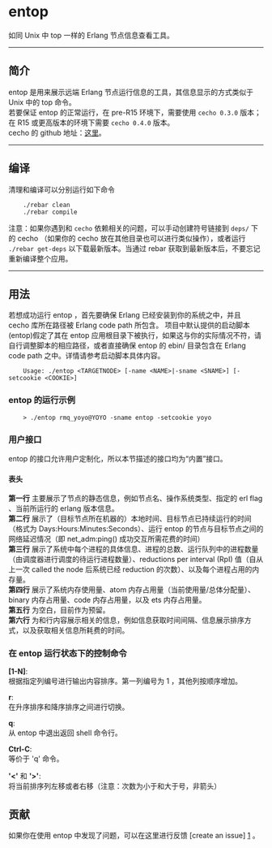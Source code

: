 
# entop


如同 Unix 中 top 一样的 Erlang 节点信息查看工具。


----------


## 简介

entop 是用来展示远端 Erlang 节点运行信息的工具，其信息显示的方式类似于 Unix 中的 top 命令。   
若要保证 entop 的正常运行，在 pre-R15 环境下，需要使用 `cecho 0.3.0` 版本；在 R15 或更高版本的环境下需要 `cecho 0.4.0` 版本。    
cecho 的 github 地址：[这里](http://www.github.com/mazenharake/cecho)。


----------


## 编译
清理和编译可以分别运行如下命令

```
    ./rebar clean
    ./rebar compile
```

注意：如果你遇到和 `cecho` 依赖相关的问题，可以手动创建符号链接到 `deps/` 下的 cecho （如果你的 cecho 放在其他目录也可以进行类似操作），或者运行 `./rebar get-deps` 以下载最新版本。当通过 rebar 获取到最新版本后，不要忘记重新编译整个应用。


----------


## 用法

若想成功运行 entop ，首先要确保 Erlang 已经安装到你的系统之中，并且 cecho 库所在路径被 Erlang code path 所包含。
项目中默认提供的启动脚本(entop)假定了其在 entop 应用根目录下被执行，如果这与你的实际情况不符，请自行调整脚本的相应路径，或者直接确保 entop 的 ebin/ 目录包含在 Erlang code path 之中。详情请参考启动脚本具体内容。

```
    Usage: ./entop <TARGETNODE> [-name <NAME>|-sname <SNAME>] [-setcookie <COOKIE>]
```

### entop 的运行示例

```
    > ./entop rmq_yoyo@YOYO -sname entop -setcookie yoyo
```

### 用户接口

entop 的接口允许用户定制化，所以本节描述的接口均为“内置”接口。

#### 表头

**第一行** 主要展示了节点的静态信息，例如节点名、操作系统类型、指定的 erl flag 、当前所运行的 erlang 版本信息。  
**第二行** 展示了（目标节点所在机器的）本地时间、目标节点已持续运行的时间（格式为 Days:Hours:Minutes:Seconds）、运行 entop 的节点与目标节点之间的网络延迟情况（即 net_adm:ping() 成功交互所需花费的时间）  
**第三行** 展示了系统中每个进程的具体信息、进程的总数、运行队列中的进程数量（由调度器进行调度的待运行进程数量）、reductions per interval (RpI) 值（自从上一次 called the node 后系统已经 reduction 的次数）、以及每个进程占用的内存量。  
**第四行** 展示了系统内存使用量、atom 内存占用量（当前使用量/总体分配量）、binary 内存占用量、code 内存占用量，以及 ets 内存占用量。  
**第五行** 为空白，目前作为预留。  
**第六行** 为和行内容展示相关的信息，例如信息获取时间间隔、信息展示排序方式，以及获取相关信息所耗费的时间。  

### 在 entop 运行状态下的控制命令

**[1-N]**:   
根据指定列编号进行输出内容排序。第一列编号为 1 ，其他列按顺序增加。  
    
**r**:  
在升序排序和降序排序之间进行切换。  

**q**:  
从 entop 中退出返回 shell 命令行。  

**Ctrl-C**:  
等价于 'q' 命令。  

**'<'** 和 **'>'**:  
将当前排序列左移或者右移（注意：次数为小于和大于号，非箭头）  

贡献
----------
如果你在使用 entop 中发现了问题，可以在这里进行反馈 [create an issue] [1] 。

[1]: http://github.com/moooofly/entop/issues "entop issues"
